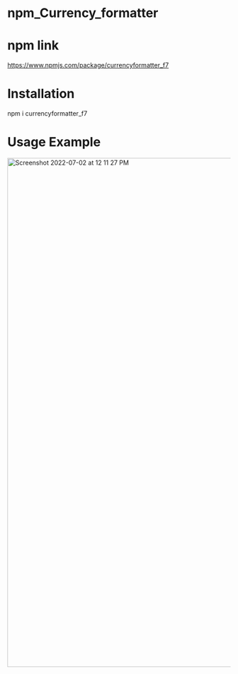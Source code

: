 # npm_Currency_formatter

# npm link
https://www.npmjs.com/package/currencyformatter_f7

# Installation

npm i currencyformatter_f7

# Usage Example

<img width="1148" alt="Screenshot 2022-07-02 at 12 11 27 PM" src="https://user-images.githubusercontent.com/56709898/176989896-0ecaa818-8ae9-4578-98a2-3cd10faa8863.png">

